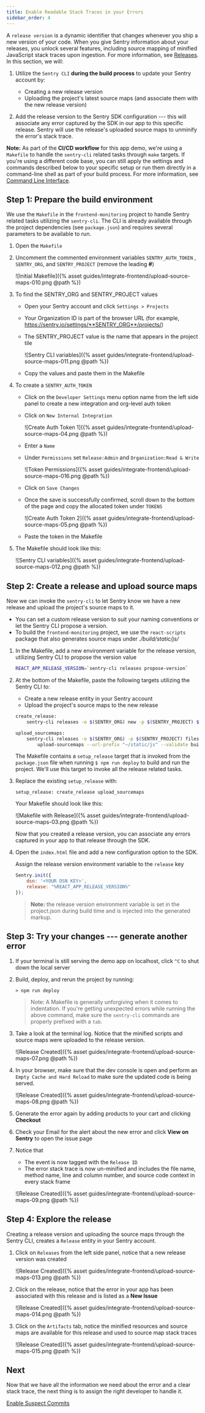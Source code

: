 ```yaml
---
title: Enable Readable Stack Traces in your Errors
sidebar_order: 4
---
```


A `release version` is a dynamic identifier that changes whenever you ship a new version of your code. When you give Sentry information about your releases, you unlock several features, including source mapping of minified JavaScript stack traces upon ingestion. For more information, see [Releases](https://docs.sentry.io/workflow/releases/?platform=browser).
In this section, we will:

1. Utilize the `Sentry CLI` **during the build process** to update your Sentry account by:
    - Creating a new release version
    - Uploading the project's latest source maps (and associate them with the new release version)

2. Add the release version to the Sentry SDK configuration --- this will associate any error captured by the SDK in our app to this specific release. Sentry will use the release's uploaded source maps to unminify the error's stack trace.

**Note:** As part of the **CI/CD workflow** for this app demo, we're using a `Makefile` to handle the `sentry-cli` related tasks through `make` targets. If you're using a different code base, you can still apply the settings and commands described below to your specific setup or run them directly in a command-line shell as part of your build process. For more information, see [Command Line Interface](https://docs.sentry.io/cli/).

## Step 1: Prepare the build environment

We use the `Makefile` in the `frontend-monitoring` project to handle Sentry related tasks utilizing the `sentry-cli`. The CLI is already available through the project dependencies (see `package.json`) and requires several parameters to be available to run.

1. Open the `Makefile`

2. Uncomment the commented environment variables `SENTRY_AUTH_TOKEN` , `SENTRY_ORG`, and `SENTRY_PROJECT` (remove the leading **#**)

    ![Initial Makefile]({% asset guides/integrate-frontend/upload-source-maps-010.png @path %})

3. To find the SENTRY_ORG and SENTRY_PROJECT values
    - Open your Sentry account and click `Settings > Projects`
    - Your Organization ID is part of the browser URL (for example, https://sentry.io/settings/**SENTRY_ORG**/projects/)
    - The SENTRY_PROJECT value is the name that appears in the project tile

        ![Sentry CLI variables]({% asset guides/integrate-frontend/upload-source-maps-011.png @path %})
    - Copy the values and paste them in the Makefile

4. To create a `SENTRY_AUTH_TOKEN`
    - Click on the `Developer Settings` menu option name from the left side panel to create a new integration and org-level auth token
    - Click on `New Internal Integration`

        ![Create Auth Token 1]({% asset guides/integrate-frontend/upload-source-maps-04.png @path %})

    - Enter a `Name`
    - Under `Permissions` set `Release:Admin` and `Organization:Read & Write`

        ![Token Permissions]({% asset guides/integrate-frontend/upload-source-maps-016.png @path %})

    - Click on `Save Changes`
    - Once the save is successfully confirmed, scroll down to the bottom of the page and copy the allocated token under `TOKENS`

         ![Create Auth Token 2]({% asset guides/integrate-frontend/upload-source-maps-05.png @path %})

    - Paste the token in the Makefile

5. The Makefile should look like this:

    ![Sentry CLI variables]({% asset guides/integrate-frontend/upload-source-maps-012.png @path %})

## Step 2: Create a release and upload source maps

Now we can invoke the `sentry-cli` to let Sentry know we have a new release and upload the project's source maps to it.

- You can set a custom release version to suit your naming conventions or let the Sentry CLI propose a version.
- To build the `frontend-monitoring` project, we use the `react-scripts` package that also generates source maps under _./build/static/js/_

1. In the Makefile, add a new environment variable for the release version, utilizing Sentry CLI to propose the version value

    ```bash
    REACT_APP_RELEASE_VERSION=`sentry-cli releases propose-version`
    ```

2. At the bottom of the Makefile, paste the following targets utilizing the Sentry CLI to:
    - Create a new release entity in your Sentry account
    - Upload the project's source maps to the new release

    ```bash
    create_release:
        sentry-cli releases -o $(SENTRY_ORG) new -p $(SENTRY_PROJECT) $(REACT_APP_RELEASE_VERSION)

    upload_sourcemaps:
        sentry-cli releases -o $(SENTRY_ORG) -p $(SENTRY_PROJECT) files $(REACT_APP_RELEASE_VERSION) \
            upload-sourcemaps --url-prefix "~/static/js" --validate build/static/js
    ```

    The Makefile contains a `setup_release` target that is invoked from the `package.json` file when running  `$ npm run deploy` to build and run the project.  We'll use this target to invoke all the release related tasks.

3. Replace the existing `setup_release` with:

    ```Shell
    setup_release: create_release upload_sourcemaps
    ```

    Your Makefile should look like this:

    ![Makefile with Release]({% asset guides/integrate-frontend/upload-source-maps-03.png @path %})

    Now that you created a release version, you can associate any errors captured in your app to that release through the SDK.

4. Open the `index.html` file and add a new configuration option to the SDK. 

    Assign the release version environment variable to the `release` key

    ```JavaScript
    Sentry.init({
        dsn: '<YOUR DSN KEY>',
        release: "%REACT_APP_RELEASE_VERSION%"
    });
    ```

    > **Note:** the release version environment variable is set in the project.json during build time and is injected into the generated markup.

## Step 3: Try your changes --- generate another error

1. If your terminal is still serving the demo app on localhost, click `^C` to shut down the local server

2. Build, deploy, and rerun the project by running:

    ```Node
    > npm run deploy
    ```

    > Note: A Makefile is generally unforgiving when it comes to indentation. If you're getting unexpected errors while running the above command, make sure the `sentry-cli` commands are properly prefixed with a `tab`.

3. Take a look at the terminal log. Notice that the minified scripts and source maps were uploaded to the release version.

    ![Release Created]({% asset guides/integrate-frontend/upload-source-maps-07.png @path %})

4. In your browser, make sure that the dev console is open and perform an `Empty Cache and Hard Reload` to make sure the updated code is being served.

    ![Release Created]({% asset guides/integrate-frontend/upload-source-maps-08.png @path %})

5. Generate the error again by adding products to your cart and clicking **Checkout**

6. Check your Email for the alert about the new error and click **View on Sentry** to open the issue page

7. Notice that
    - The event is now tagged with the `Release ID`
    - The error stack trace is now un-minified and includes the file name, method name, line and column number, and source code context in every stack frame

    ![Release Created]({% asset guides/integrate-frontend/upload-source-maps-09.png @path %})

## Step 4: Explore the release

Creating a release version and uploading the source maps through the Sentry CLI, creates a `Release` entity in your Sentry account.

1. Click on `Releases` from the left side panel, notice that a new release version was created

    ![Release Created]({% asset guides/integrate-frontend/upload-source-maps-013.png @path %})

2. Click on the release, notice that the error in your app has been associated with this release and is listed as a **New Issue**

    ![Release Created]({% asset guides/integrate-frontend/upload-source-maps-014.png @path %})

3. Click on the `Artifacts` tab, notice the minified resources and source maps are available for this release and used to source map stack traces

    ![Release Created]({% asset guides/integrate-frontend/upload-source-maps-015.png @path %})

## Next

Now that we have all the information we need about the error and a clear stack trace, the next thing is to assign the right developer to handle it.

[Enable Suspect Commits](/guides/integrate-frontend/configure-scms/)

